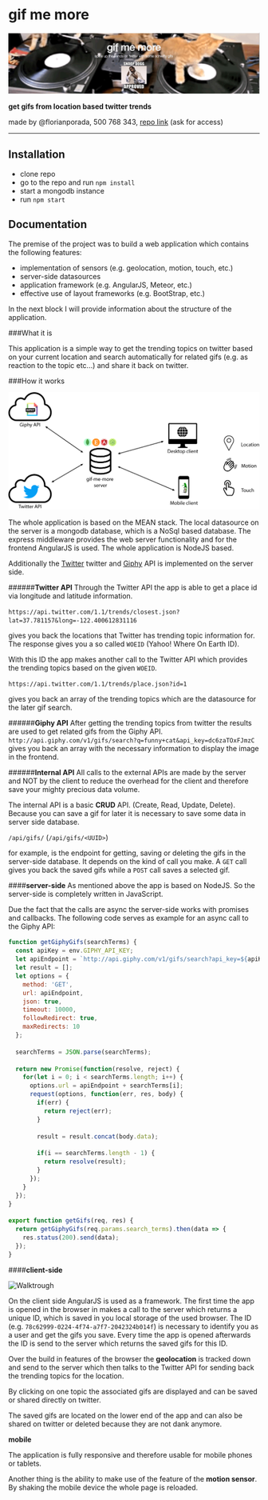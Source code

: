 # gif me more
![Banner](docs/screen_frontend_banner.png)

__get gifs from location based twitter trends__

made by @florianporada, 500 768 343,
[repo link](https://github.com/florianporada/gif_me_more/)
(ask for access)

___

Installation
------
- clone repo
- go to the repo and run `npm install`
- start a mongodb instance
- run `npm start`

Documentation
------
The premise of the project was to build a web application which contains the following features:
- implementation of sensors (e.g. geolocation, motion, touch, etc.)
- server-side datasources
- application framework (e.g. AngularJS, Meteor, etc.)
- effective use of layout frameworks (e.g. BootStrap, etc.)

In the next block I will provide information about the structure of the application.

###What it is

This application is a simple way to get the trending topics on twitter based on your current location and search automatically for related gifs (e.g. as reaction to the topic etc...) and share it back on twitter.

###How it works

![How it works](docs/application_overview.png)

The whole application is based on the MEAN stack. The local datasource on the server is a mongodb database, which is a NoSql based database. The express middleware provides the web server functionality and for the frontend AngularJS is used. The whole application is NodeJS based.

Additionally the [Twitter](https://dev.twitter.com/rest/public)
twitter and [Giphy](https://api.giphy.com/) API is implemented on the server side.

######__Twitter API__
Through the Twitter API the app is able to get a place id via longitude and latitude information.

`https://api.twitter.com/1.1/trends/closest.json?lat=37.781157&long=-122.400612831116`

gives you back the locations that Twitter has trending topic information for. The response gives you a so called `WOEID` (Yahoo! Where On Earth ID).

With this ID the app makes another call to the Twitter API which provides the trending topics based on the given `WOEID`.

`https://api.twitter.com/1.1/trends/place.json?id=1`

gives you back an array of the trending topics which are the datasource for the later gif search.

######__Giphy API__
After getting the trending topics from twitter the results are used to get related gifs from the Giphy API.
`http://api.giphy.com/v1/gifs/search?q=funny+cat&api_key=dc6zaTOxFJmzC`
gives you back an array with the necessary information to display the image in the frontend.

######__Internal API__
All calls to the external APIs are made by the server and NOT by the client to reduce the overhead for the client and therefore save your mighty precious data volume.

The internal API is a basic __CRUD__ API. (Create, Read, Update, Delete).
Because you can save a gif for later it is necessary to save some data in server side database.

`/api/gifs/` (`/api/gifs/<UUID>`)

for example, is the endpoint for getting, saving or deleting the gifs in the server-side database. It depends on the kind of call you make. A `GET` call gives you back the saved gifs while a `POST` call saves a selected gif.

####__server-side__
As mentioned above the app is based on NodeJS. So the server-side is completely written in JavaScript.

Due the fact that the calls are async the server-side works with promises and callbacks. The following code serves as example for an async call to the Giphy API:

```javascript
function getGiphyGifs(searchTerms) {
  const apiKey = env.GIPHY_API_KEY;
  let apiEndpoint = `http://api.giphy.com/v1/gifs/search?api_key=${apiKey}&q=`;
  let result = [];
  let options = {
    method: 'GET',
    url: apiEndpoint,
    json: true,
    timeout: 10000,
    followRedirect: true,
    maxRedirects: 10
  };

  searchTerms = JSON.parse(searchTerms);

  return new Promise(function(resolve, reject) {
    for(let i = 0; i < searchTerms.length; i++) {
      options.url = apiEndpoint + searchTerms[i];
      request(options, function(err, res, body) {
        if(err) {
          return reject(err);
        }

        result = result.concat(body.data);

        if(i == searchTerms.length - 1) {
          return resolve(result);
        }
      });
    }
  });
}

export function getGifs(req, res) {
  return getGiphyGifs(req.params.search_terms).then(data => {
    res.status(200).send(data);
  });
}
```

####__client-side__

![Walktrough](docs/walktrough.gif)

On the client side AngularJS is used as a framework. The first time the app is opened in the browser in makes a call to the server which returns a unique ID, which is saved in you local storage of the used browser. The ID (e.g. `78c62999-0224-4f74-a7f7-2042324b014f`) is necessary to identify you as a user and get the gifs you save.
Every time the app is opened afterwards the ID is send to the server which returns the saved gifs for this ID.

Over the build in features of the browser the __geolocation__ is tracked down and send to the server which then talks to the Twitter API for sending back the trending topics for the location.

By clicking on one topic the associated gifs are displayed and can be saved or shared directly on twitter.

The saved gifs are located on the lower end of the app and can also be shared on twitter or deleted because they are not dank anymore.

__mobile__

The application is fully responsive and therefore usable for mobile phones or tablets.

Another thing is the ability to make use of the feature of the __motion sensor__. By shaking the mobile device the whole page is reloaded.
